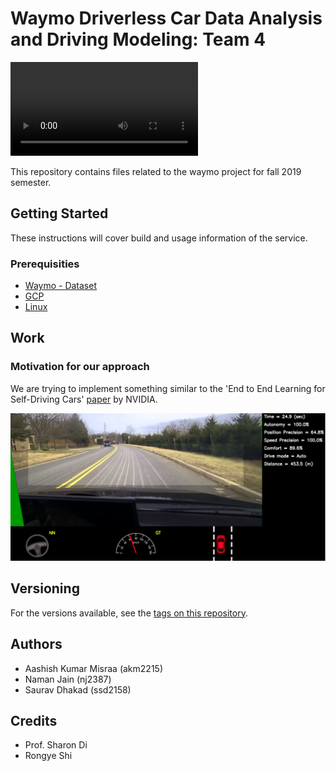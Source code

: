 # Waymo Driverless Car Data Analysis and Driving Modeling: Team 4

![alt text](screenshots/waymo.webm "Waymo")

This repository contains files related to the waymo project for fall 2019 semester.

## Getting Started

These instructions will cover build and usage information of the service. 


### Prerequisities

* [Waymo - Dataset](https://waymo.com/open/data/)
* [GCP](https://cloud.google.com/)
* [Linux](https://docs.docker.com/linux/started/)

## Work

### Motivation for our approach

We are trying to implement something similar to the 'End to End Learning for Self-Driving Cars' [paper](https://arxiv.org/pdf/1604.07316.pdf) by NVIDIA. 

![alt text](screenshots/nvidia.png "NVIDIA Paper")

## Versioning

For the versions available, see the 
[tags on this repository](https://github.com/sharon-waymo-project/team-4). 


## Authors

* Aashish Kumar Misraa (akm2215)
* Naman Jain (nj2387)
* Saurav Dhakad (ssd2158)


## Credits

* Prof. Sharon Di
* Rongye Shi

